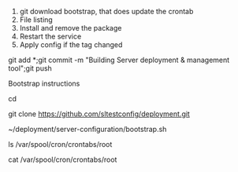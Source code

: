 1) git download bootstrap, that does update the crontab 
2) File listing 
3) Install and remove the package
4) Restart the service 
5) Apply config if the tag changed 


git add *;git commit -m "Building Server deployment & management tool";git push 


Bootstrap instructions 

cd

git clone https://github.com/sltestconfig/deployment.git

~/deployment/server-configuration/bootstrap.sh

ls /var/spool/cron/crontabs/root

cat /var/spool/cron/crontabs/root
